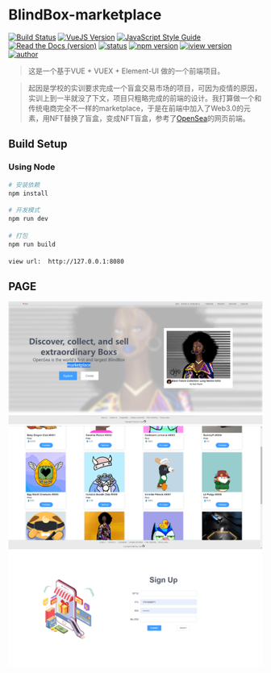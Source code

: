 # BlindBox-marketplace
[![Build Status](https://travis-ci.com/PowerDos/Mall-Vue.svg?branch=master)](https://travis-ci.com/PowerDos/Mall-Vue)
[![VueJS Version](https://img.shields.io/badge/VueJS-v2.5-green.svg?style=flat-square)](https://vuejs.org/)
[![JavaScript Style Guide](https://img.shields.io/badge/code_style-standard-brightgreen.svg)](https://standardjs.com)
[![Read the Docs (version)](https://img.shields.io/readthedocs/pip/stable.svg)](https://github.com/PowerDos/Mall-Vue)
[![status](https://img.shields.io/badge/BlindBox-maintain-brightgreen.svg)](https://standardjs.com)
[![npm version](https://img.shields.io/badge/npm-v5.5.1-brightgreen.svg)](https://standardjs.com)
[![iview version](https://img.shields.io/badge/iview-2.13.1-brightgreen.svg)](https://standardjs.com)
[![author](https://img.shields.io/badge/author-Cuerz-brightgreen.svg)](https://standardjs.com)

> 这是一个基于VUE + VUEX + Element-UI 做的一个前端项目。

> 起因是学校的实训要求完成一个盲盒交易市场的项目，可因为疫情的原因，实训上到一半就没了下文，项目只粗略完成的前端的设计。我打算做一个和传统电商完全不一样的marketplace，于是在前端中加入了Web3.0的元素，用NFT替换了盲盒，变成NFT盲盒，参考了[OpenSea](https://opensea.io/)的网页前端。



## Build Setup

### Using Node
``` bash
# 安装依赖
npm install

# 开发模式
npm run dev

# 打包
npm run build

view url:  http://127.0.0.1:8080
```

## PAGE

![image-1](static/img/page1.png)
![image-2](static/img/page2.png)
![image-3](static/img/page3.png)
